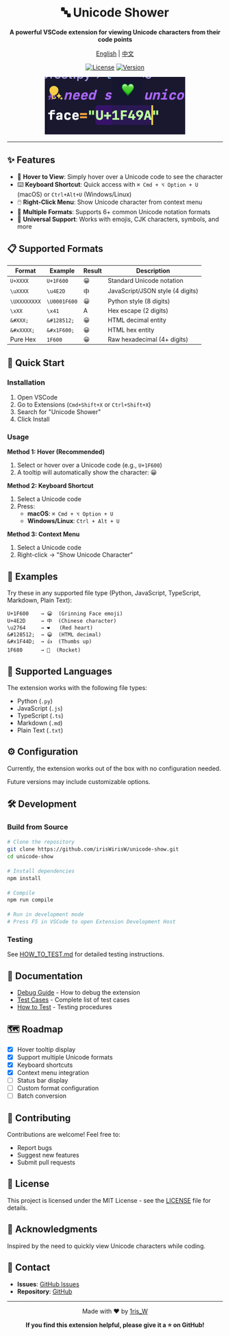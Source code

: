 <div align="center">

# 🔤 Unicode Shower

**A powerful VSCode extension for viewing Unicode characters from their code points**

[English](#) | [中文](./readme_zh.md)

[![License](https://img.shields.io/badge/license-MIT-blue.svg)](LICENSE)
[![Version](https://img.shields.io/badge/version-0.0.3-green.svg)](package.json)

![Demo](./images/Resources/悬浮提示显示字符.png)

</div>

---

## ✨ Features

- 🎯 **Hover to View**: Simply hover over a Unicode code to see the character
- ⌨️ **Keyboard Shortcut**: Quick access with `⌘ Cmd + ⌥ Option + U` (macOS) or `Ctrl+Alt+U` (Windows/Linux)
- 🖱️ **Right-Click Menu**: Show Unicode character from context menu
- 🔄 **Multiple Formats**: Supports 6+ common Unicode notation formats
- 🌈 **Universal Support**: Works with emojis, CJK characters, symbols, and more

## 📋 Supported Formats

| Format | Example | Result | Description |
|--------|---------|--------|-------------|
| `U+XXXX` | `U+1F600` | 😀 | Standard Unicode notation |
| `\uXXXX` | `\u4E2D` | 中 | JavaScript/JSON style (4 digits) |
| `\UXXXXXXXX` | `\U0001F600` | 😀 | Python style (8 digits) |
| `\xXX` | `\x41` | A | Hex escape (2 digits) |
| `&#XXX;` | `&#128512;` | 😀 | HTML decimal entity |
| `&#xXXXX;` | `&#x1F600;` | 😀 | HTML hex entity |
| Pure Hex | `1F600` | 😀 | Raw hexadecimal (4+ digits) |

## 🚀 Quick Start

### Installation

1. Open VSCode
2. Go to Extensions (`Cmd+Shift+X` or `Ctrl+Shift+X`)
3. Search for "Unicode Shower"
4. Click Install

### Usage

**Method 1: Hover (Recommended)**
1. Select or hover over a Unicode code (e.g., `U+1F600`)
2. A tooltip will automatically show the character: 😀

**Method 2: Keyboard Shortcut**
1. Select a Unicode code
2. Press:
   - **macOS**: `⌘ Cmd + ⌥ Option + U`
   - **Windows/Linux**: `Ctrl + Alt + U`

**Method 3: Context Menu**
1. Select a Unicode code
2. Right-click → "Show Unicode Character"

## 📝 Examples

Try these in any supported file type (Python, JavaScript, TypeScript, Markdown, Plain Text):

```
U+1F600    → 😀  (Grinning Face emoji)
U+4E2D     → 中  (Chinese character)
\u2764     → ❤   (Red heart)
&#128512;  → 😀  (HTML decimal)
&#x1F44D;  → 👍  (Thumbs up)
1F680      → 🚀  (Rocket)
```

## 🎨 Supported Languages

The extension works with the following file types:
- Python (`.py`)
- JavaScript (`.js`)
- TypeScript (`.ts`)
- Markdown (`.md`)
- Plain Text (`.txt`)

## ⚙️ Configuration

Currently, the extension works out of the box with no configuration needed.

Future versions may include customizable options.

## 🛠️ Development

### Build from Source

```bash
# Clone the repository
git clone https://github.com/irisWirisW/unicode-show.git
cd unicode-show

# Install dependencies
npm install

# Compile
npm run compile

# Run in development mode
# Press F5 in VSCode to open Extension Development Host
```

### Testing

See [HOW_TO_TEST.md](./docs/HOW_TO_TEST.md) for detailed testing instructions.

## 📖 Documentation

- [Debug Guide](./docs/DEBUG_GUIDE.md) - How to debug the extension
- [Test Cases](./docs/TEST_CASES.md) - Complete list of test cases
- [How to Test](./docs/HOW_TO_TEST.md) - Testing procedures

## 🗺️ Roadmap

- [x] Hover tooltip display
- [x] Support multiple Unicode formats
- [x] Keyboard shortcuts
- [x] Context menu integration
- [ ] Status bar display
- [ ] Custom format configuration
- [ ] Batch conversion

## 🤝 Contributing

Contributions are welcome! Feel free to:
- Report bugs
- Suggest new features
- Submit pull requests

## 📄 License

This project is licensed under the MIT License - see the [LICENSE](LICENSE) file for details.

## 🙏 Acknowledgments

Inspired by the need to quickly view Unicode characters while coding.

## 📮 Contact

- **Issues**: [GitHub Issues](https://github.com/irisWirisW/unicode-show/issues)
- **Repository**: [GitHub](https://github.com/irisWirisW/unicode-show)

---

<div align="center">

Made with ❤️ by [1ris_W](https://github.com/irisWirisW)

**If you find this extension helpful, please give it a ⭐ on GitHub!**

</div>
